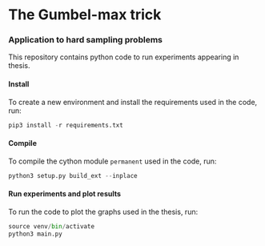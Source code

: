 # The Gumbel-max trick
### Application to hard sampling problems

This repository contains python code to run experiments appearing in thesis.

#### Install
<!-- To install the required python version, install [pyenv](github.com/pyenv/pyenv) and then run:
```python
pyenv install
``` -->

To create a new environment and install the requirements used in the code, run:
```python
pip3 install -r requirements.txt
```

#### Compile
To compile the cython module `permanent` used in the code, run:
```python
python3 setup.py build_ext --inplace
```

#### Run experiments and plot results
To run the code to plot the graphs used in the thesis, run:
```python
source venv/bin/activate
python3 main.py
```